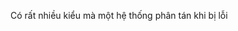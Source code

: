 Có rất nhiều kiểu mà một hệ thống phân tán khi bị lỗi
<!--stackedit_data:
eyJoaXN0b3J5IjpbLTIyNzI1NTIwNF19
-->